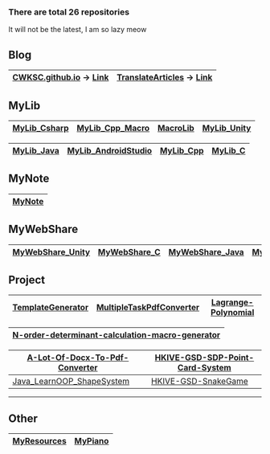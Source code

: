 ### There are total 26 repositories

It will not be the latest, I am so lazy meow

## Blog

| [CWKSC.github.io](https://github.com/CWKSC/CWKSC.github.io) -> [Link](https://cwksc.github.io/) | [TranslateArticles](https://github.com/CWKSC/TranslateArticles) -> [Link](https://cwksc.github.io/TranslateArticles/) |
| ----- | ----- |

## MyLib

| [MyLib_Csharp](https://github.com/CWKSC/MyLib_Csharp) | [MyLib_Cpp_Macro](https://github.com/CWKSC/MyLib_Cpp_Macro) | [MacroLib](https://github.com/CWKSC/MacroLib) | [MyLib_Unity](https://github.com/CWKSC/MyLib_Unity) |
| ------ | ------ | ------ | ------ |

[MyLib_Java](https://github.com/CWKSC/MyLib_Java) | [MyLib_AndroidStudio](https://github.com/CWKSC/MyLib_AndroidStudio) | [MyLib_Cpp](https://github.com/CWKSC/MyLib_Cpp) | [MyLib_C](https://github.com/CWKSC/MyLib_C) |
| ------ | ------ | ------ | ------ |

## MyNote

| [MyNote](https://github.com/CWKSC/MyNote)   |
| ----- |

## MyWebShare

| [MyWebShare_Unity](https://github.com/CWKSC/MyWebShare_Unity) | [MyWebShare_C](https://github.com/CWKSC/MyWebShare_C) | [MyWebShare_Java](https://github.com/CWKSC/MyWebShare_Java) | [MyWebShare_SQL](https://github.com/CWKSC/MyWebShare_SQL) |
| ------------------------------------------------------------ | ----------------------------------------------------- | ----------------------------------------------------------- | --------------------------------------------------------- |

## Project

| [TemplateGenerator](https://github.com/CWKSC/TemplateGenerator) | [MultipleTaskPdfConverter](https://github.com/CWKSC/MultipleTaskPdfConverter) | [Lagrange-Polynomial](https://github.com/CWKSC/Lagrange-Polynomial) |
| ----- | ----- |----- |

| [N-order-determinant-calculation-macro-generator](https://github.com/CWKSC/N-order-determinant-calculation-macro-generator) |
| ------------------------------------------------------------ |

[A-Lot-Of-Docx-To-Pdf-Converter](https://github.com/CWKSC/A-Lot-Of-Docx-To-Pdf-Converter) | [HKIVE-GSD-SDP-Point-Card-System](https://github.com/CWKSC/HKIVE-GSD-SDP-Point-Card-System) |
| ------------------------------------------------------------ | ------------------------------------------------------------ | 
| [Java_LearnOOP_ShapeSystem](https://github.com/CWKSC/Java_LearnOOP_ShapeSystem) | [HKIVE-GSD-SnakeGame](https://github.com/CWKSC/HKIVE-GSD-SnakeGame) |                                                              |

___

## Other

| [MyResources](https://github.com/CWKSC/MyResources) | [MyPiano](https://github.com/CWKSC/MyPiano) |
| --------------------------------------------------- | ------------------------------------------- |

